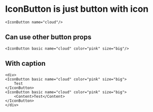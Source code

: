 # IconButton is just button with icon

    <IconButton name="cloud"/>

## Can use other button props

    <IconButton basic name="cloud" color="pink" size="big"/>

## With caption

    <div>
    <IconButton basic name="cloud" color="pink" size="big">
        Test
    </IconButton>
    <IconButton basic name="cloud" color="pink" size="big">
        <Content>Test</Content>
    </IconButton>
    </div>



